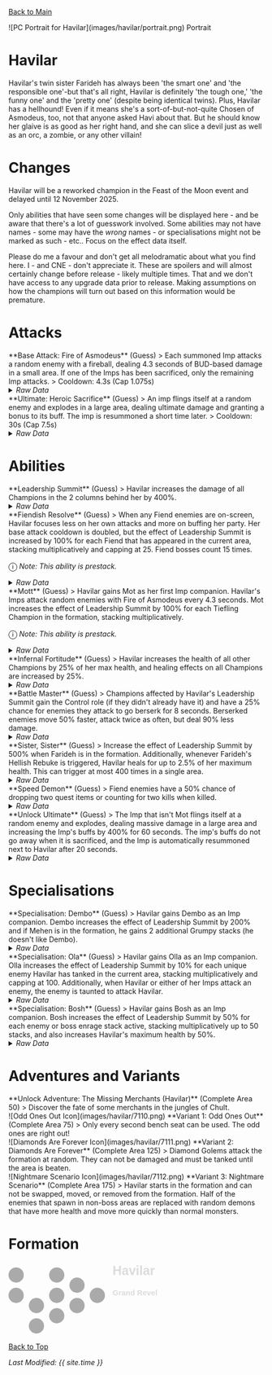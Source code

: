 [Back to Main](index.md)

<span class="championPortraitsRow">
    <span class="championPortraitsColumn">
        <span class="championPortraitsImage">
            ![PC Portrait for Havilar](images/havilar/portrait.png)
        </span>
        <span>
            Portrait
        </span>
    </span>
</span>

# Havilar

Havilar's twin sister Farideh has always been 'the smart one' and 'the responsible one'-but that's all right, Havilar is definitely 'the tough one,' 'the funny one' and the 'pretty one' (despite being identical twins). Plus, Havilar has a hellhound! Even if it means she's a sort-of-but-not-quite Chosen of Asmodeus, too, not that anyone asked Havi about that. But he should know her glaive is as good as her right hand, and she can slice a devil just as well as an orc, a zombie, or any other villain!

# Changes

Havilar will be a reworked champion in the Feast of the Moon event and delayed until 12 November 2025.

Only abilities that have seen some changes will be displayed here - and be aware that there's a lot of guesswork involved. Some abilities may not have names - some may have the *wrong* names - or specialisations might not be marked as such - etc.. Focus on the effect data itself.

Please do me a favour and don't get all melodramatic about what you find here. I - and CNE - don't appreciate it. These are spoilers and will almost certainly change before release - likely multiple times. That and we don't have access to any upgrade data prior to release. Making assumptions on how the champions will turn out based on this information would be premature.

# Attacks

<div markdown="1" class="abilityBorder"><div markdown="1" class="abilityBorderInner">
**Base Attack: Fire of Asmodeus** (Guess)
> Each summoned Imp attacks a random enemy with a fireball, dealing 4.3 seconds of BUD-based damage in a small area. If one of the Imps has been sacrificed, only the remaining Imp attacks.  
> Cooldown: 4.3s (Cap 1.075s)
<details><summary><em>Raw Data</em></summary>
<p>
<pre>
{
    "id": 909,
    "name": "Fire of Asmodeus",
    "description": "Each summoned Imp attacks a random enemy with a fireball, dealing a large amount of area damage.",
    "long_description": "Each summoned Imp attacks a random enemy with a fireball, dealing 4.3 seconds of BUD-based damage in a small area. If one of the Imps has been sacrificed, only the remaining Imp attacks.",
    "graphic_id": 0,
    "target": "random",
    "num_targets": 1,
    "aoe_radius": 150,
    "damage_modifier": 1,
    "cooldown": 4.3,
    "animations": [
        {
            "type": "ranged_attack",
            "projectile_graphic_id": 1,
            "projectile": "fireball",
            "projectile_details": {
                "screen_shake": false
            },
            "shoot_frame": 14,
            "sound_frames": {
                "1": 153
            },
            "hit_sound": 142,
            "shoot_offset_x": 40,
            "shoot_offset_y": 0
        }
    ],
    "tags": [
        "ranged"
    ],
    "damage_types": [
        "magic"
    ]
}
</pre>
</p>
</details>
</div></div>

<div markdown="1" class="abilityBorder"><div markdown="1" class="abilityBorderInner">
**Ultimate: Heroic Sacrifice** (Guess)
> An imp flings itself at a random enemy and explodes in a large area, dealing ultimate damage and granting a bonus to its buff. The imp is resummoned a short time later.  
> Cooldown: 30s (Cap 7.5s)
<details><summary><em>Raw Data</em></summary>
<p>
<pre>
{
    "id": 910,
    "name": "Heroic Sacrifice",
    "description": "An imp flings itself at a random enemy and explodes in a large area.",
    "long_description": "An imp flings itself at a random enemy and explodes in a large area, dealing ultimate damage and granting a bonus to its buff. The imp is resummoned a short time later.",
    "graphic_id": 7127,
    "target": "random",
    "num_targets": 1,
    "aoe_radius": 200,
    "damage_modifier": 0.03,
    "cooldown": 30,
    "animations": [
        {
            "type": "ultimate_attack",
            "ultimate": "havilar_v2",
            "animation_sequence_name": "ultimate"
        }
    ],
    "tags": [
        "magic",
        "ultimate"
    ],
    "damage_types": [
        "magic"
    ]
}
</pre>
</p>
</details>
</div></div>

# Abilities

<div markdown="1" class="abilityBorder"><div markdown="1" class="abilityBorderInner">
**Leadership Summit** (Guess)
> Havilar increases the damage of all Champions in the 2 columns behind her by 400%.
<details><summary><em>Raw Data</em></summary>
<p>
<pre>
{
    "id": 2495,
    "flavour_text": "",
    "description": {
        "desc": "Havilar increases the damage of all Champions in the 2 columns behind her by $amount%."
    },
    "effect_keys": [
        {
            "effect_string": "hero_dps_multiplier_mult,400",
            "off_when_benched": true,
            "targets": [
                "prev_two_col"
            ],
            "amount_updated_listeners": [
                "slot_changed",
                "feat_changed"
            ]
        }
    ],
    "requirements": "",
    "graphic_id": 7121,
    "large_graphic_id": 7117,
    "properties": {
        "is_formation_ability": true,
        "owner_use_outgoing_description": true,
        "indexed_effect_properties": true,
        "per_effect_index_bonuses": true,
        "default_bonus_index": 0
    }
}
</pre>
</p>
</details>
</div></div>

<div markdown="1" class="abilityBorder"><div markdown="1" class="abilityBorderInner">
**Fiendish Resolve** (Guess)
> When any Fiend enemies are on-screen, Havilar focuses less on her own attacks and more on buffing her party. Her base attack cooldown is doubled, but the effect of Leadership Summit is increased by 100% for each Fiend that has appeared in the current area, stacking multiplicatively and capping at 25. Fiend bosses count 15 times.

<span style="font-size:1.2em;">ⓘ</span> *Note: This ability is prestack.*
<details><summary><em>Raw Data</em></summary>
<p>
<pre>
{
    "id": 2496,
    "flavour_text": "",
    "description": {
        "desc": "When any Fiend enemies are on-screen, Havilar focuses less on her own attacks and more on buffing her party. Her base attack cooldown is doubled, but the effect of Leadership Summit is increased by $amount___3% for each Fiend that has appeared in the current area, stacking multiplicatively and capping at $max_stacks___4. Fiend bosses count 15 times."
    },
    "effect_keys": [
        {
            "effect_string": "havilar_fiendish_vigor",
            "buff_index": 3,
            "boss_stack_increase": 15,
            "off_when_benched": true
        },
        {
            "effect_string": "base_attack_speed_decrease_if_tagged_monster,50,fiend",
            "off_when_benched": true
        },
        {
            "effect_string": "pre_stack,100",
            "skip_effect_key_desc": true
        },
        {
            "effect_string": "buff_upgrade_if_tagged_monster,100,18036,fiend",
            "off_when_benched": true,
            "amount_expr": "upgrade_amount(18037,2)",
            "stacks_on_trigger": "will_stack_manually",
            "stacks_multiply": true,
            "max_stacks": 25,
            "show_bonus": true
        }
    ],
    "requirements": "",
    "graphic_id": 7119,
    "large_graphic_id": 7115,
    "properties": {
        "is_formation_ability": true,
        "owner_use_outgoing_description": true,
        "indexed_effect_properties": true,
        "per_effect_index_bonuses": true,
        "default_bonus_index": 2,
        "retain_on_slot_changed": true
    }
}
</pre>
</p>
</details>
</div></div>

<div markdown="1" class="abilityBorder"><div markdown="1" class="abilityBorderInner">
**Mott** (Guess)
> Havilar gains Mot as her first Imp companion. Havilar's Imps attack random enemies with Fire of Asmodeus every 4.3 seconds. Mot increases the effect of Leadership Summit by 100% for each Tiefling Champion in the formation, stacking multiplicatively.

<span style="font-size:1.2em;">ⓘ</span> *Note: This ability is prestack.*
<details><summary><em>Raw Data</em></summary>
<p>
<pre>
{
    "id": 2497,
    "flavour_text": "",
    "description": {
        "desc": "Havilar gains Mot as her first Imp companion. Havilar's Imps attack random enemies with Fire of Asmodeus every 4.3 seconds. Mot increases the effect of Leadership Summit by $amount___2% for each Tiefling Champion in the formation, stacking multiplicatively."
    },
    "effect_keys": [
        {
            "effect_string": "havilar_imp_handler_v2",
            "off_when_benched": true,
            "broadcast_trigger": "havilar_imp_sacrifice_trigger",
            "imp_index": 0
        },
        {
            "effect_string": "pre_stack,100",
            "skip_effect_key_desc": true
        },
        {
            "effect_string": "buff_upgrade,0,18036",
            "amount_expr": "upgrade_amount(18038,1)",
            "amount_func": "mult",
            "stack_func": "per_hero_attribute",
            "per_hero_expr": "HasTag(`tiefling`)",
            "show_bonus": true
        }
    ],
    "requirements": "",
    "graphic_id": 27666,
    "large_graphic_id": 27661,
    "properties": {
        "is_formation_ability": true,
        "owner_use_outgoing_description": true,
        "indexed_effect_properties": true,
        "per_effect_index_bonuses": true,
        "default_bonus_index": 1
    }
}
</pre>
</p>
</details>
</div></div>

<div markdown="1" class="abilityBorder"><div markdown="1" class="abilityBorderInner">
**Infernal Fortitude** (Guess)
> Havilar increases the health of all other Champions by 25% of her max health, and healing effects on all Champions are increased by 25%.
<details><summary><em>Raw Data</em></summary>
<p>
<pre>
{
    "id": 2498,
    "flavour_text": "",
    "description": {
        "desc": "Havilar increases the health of all other Champions by $amount% of her max health, and healing effects on all Champions are increased by $amount___2%."
    },
    "effect_keys": [
        {
            "effect_string": "increase_health_by_source_percent,25",
            "targets": [
                "other"
            ],
            "off_when_benched": true
        },
        {
            "effect_string": "healing_add_mult,25",
            "off_when_benched": true,
            "targets": [
                "all"
            ]
        }
    ],
    "requirements": "",
    "graphic_id": 7120,
    "large_graphic_id": 7116,
    "properties": {
        "is_formation_ability": true,
        "owner_use_outgoing_description": true,
        "indexed_effect_properties": true,
        "per_effect_index_bonuses": true,
        "default_bonus_index": 0
    }
}
</pre>
</p>
</details>
</div></div>

<div markdown="1" class="abilityBorder"><div markdown="1" class="abilityBorderInner">
**Battle Master** (Guess)
> Champions affected by Havilar's Leadership Summit gain the Control role (if they didn't already have it) and have a 25% chance for enemies they attack to go berserk for 8 seconds. Berserked enemies move 50% faster, attack twice as often, but deal 90% less damage.
<details><summary><em>Raw Data</em></summary>
<p>
<pre>
{
    "id": 2499,
    "flavour_text": "",
    "description": {
        "desc": "Champions affected by Havilar's Leadership Summit gain the Control role (if they didn't already have it) and have a $amount___2% chance for enemies they attack to go berserk for $berserk_time___2 seconds. Berserked enemies move 50% faster, attack twice as often, but deal 90% less damage."
    },
    "effect_keys": [
        {
            "effect_string": "add_hero_tags,0,control",
            "off_when_benched": true,
            "targets": [
                "all"
            ],
            "filter_targets": [
                {
                    "type": "affected_by_upgrade",
                    "upgrade_id": 18036
                }
            ],
            "override_key_desc": "Adds the Control role and enemies hit by $target have a $(active_upgrade_value 18040,1)% chance to go berserk"
        },
        {
            "effect_string": "havilar_battle_master_handler_v2,25",
            "berserk_time": 8,
            "berserk_effect": {
                "effect_string": "effect_def,2472"
            }
        }
    ],
    "requirements": "",
    "graphic_id": 7118,
    "large_graphic_id": 7114,
    "properties": {
        "is_formation_ability": true,
        "owner_use_outgoing_description": true,
        "indexed_effect_properties": true,
        "per_effect_index_bonuses": true,
        "default_bonus_index": 1,
        "retain_on_slot_changed": true
    }
}
</pre>
</p>
</details>
</div></div>

<div markdown="1" class="abilityBorder"><div markdown="1" class="abilityBorderInner">
**Sister, Sister** (Guess)
> Increase the effect of Leadership Summit by 500% when Farideh is in the formation. Additionally, whenever Farideh's Hellish Rebuke is triggered, Havilar heals for up to 2.5% of her maximum health. This can trigger at most 400 times in a single area.
<details><summary><em>Raw Data</em></summary>
<p>
<pre>
{
    "id": 2500,
    "flavour_text": "",
    "description": {
        "desc": "Increase the effect of Leadership Summit by $amount% when Farideh is in the formation. Additionally, whenever Farideh's Hellish Rebuke is triggered, Havilar heals for up to $amount___2% of her maximum health. This can trigger at most $max_stacks___2 times in a single area."
    },
    "effect_keys": [
        {
            "effect_string": "buff_upgrade,500,18036",
            "stack_func": "per_hero_attribute",
            "amount_func": "mult",
            "per_hero_expr": "hero_id == 33",
            "off_when_benched": true,
            "amount_updated_listeners": [
                "slot_changed"
            ]
        },
        {
            "effect_string": "havilar_sister_sister_handler,2.5",
            "max_stacks": 400,
            "broadcast_name": "farideh_hellish_rebuke_trigger",
            "stacking_effect_index": 2
        },
        {
            "effect_string": "do_nothing,0",
            "stacks_on_trigger": "will_stack_manually",
            "max_stacks": 400,
            "show_stacks": true
        }
    ],
    "requirements": "",
    "graphic_id": 0,
    "large_graphic_id": 0,
    "properties": {
        "is_formation_ability": true,
        "owner_use_outgoing_description": true,
        "indexed_effect_properties": true,
        "per_effect_index_bonuses": true,
        "default_bonus_index": 0
    }
}
</pre>
</p>
</details>
</div></div>

<div markdown="1" class="abilityBorder"><div markdown="1" class="abilityBorderInner">
**Speed Demon** (Guess)
> Fiend enemies have a 50% chance of dropping two quest items or counting for two kills when killed.
<details><summary><em>Raw Data</em></summary>
<p>
<pre>
{
    "id": 2501,
    "flavour_text": "",
    "description": {
        "desc": "Fiend enemies have a $amount% chance of dropping two quest items or counting for two kills when killed."
    },
    "effect_keys": [
        {
            "effect_string": "chance_multiply_tagged_monster_quest_rewards,50,2,fiend"
        }
    ],
    "requirements": "",
    "graphic_id": 27662,
    "large_graphic_id": 27667,
    "properties": {
        "is_formation_ability": true,
        "owner_use_outgoing_description": true,
        "indexed_effect_properties": true,
        "per_effect_index_bonuses": true,
        "default_bonus_index": 0
    }
}
</pre>
</p>
</details>
</div></div>

<div markdown="1" class="abilityBorder"><div markdown="1" class="abilityBorderInner">
**Unlock Ultimate** (Guess)
> The Imp that isn't Mot flings itself at a random enemy and explodes, dealing massive damage in a large area and increasing the Imp's buffs by 400% for 60 seconds. The imp's buffs do not go away when it is sacrificed, and the Imp is automatically resummoned next to Havilar after 20 seconds.
<details><summary><em>Raw Data</em></summary>
<p>
<pre>
{
    "id": 2505,
    "flavour_text": "",
    "description": {
        "desc": "The Imp that isn't Mot flings itself at a random enemy and explodes, dealing massive damage in a large area and increasing the Imp's buffs by 400% for 60 seconds. The imp's buffs do not go away when it is sacrificed, and the Imp is automatically resummoned next to Havilar after 20 seconds."
    },
    "effect_keys": [
        {
            "effect_string": "set_ultimate_attack,910"
        }
    ],
    "requirements": "",
    "graphic_id": 0,
    "large_graphic_id": 0,
    "properties": {
        "is_formation_ability": true,
        "owner_use_outgoing_description": true,
        "indexed_effect_properties": true,
        "per_effect_index_bonuses": true,
        "default_bonus_index": 0
    }
}
</pre>
</p>
</details>
</div></div>

# Specialisations

<div markdown="1" class="abilityBorder"><div markdown="1" class="abilityBorderInner">
**Specialisation: Dembo** (Guess)
> Havilar gains Dembo as an Imp companion. Dembo increases the effect of Leadership Summit by 200% and if Mehen is in the formation, he gains 2 additional Grumpy stacks (he doesn't like Dembo).
<details><summary><em>Raw Data</em></summary>
<p>
<pre>
{
    "id": 2502,
    "flavour_text": "",
    "description": {
        "desc": "Havilar gains Dembo as an Imp companion. Dembo increases the effect of Leadership Summit by $amount___3% and if Mehen is in the formation, he gains 2 additional Grumpy stacks (he doesn't like Dembo)."
    },
    "effect_keys": [
        {
            "effect_string": "havilar_imp_handler_v2",
            "off_when_benched": true,
            "broadcast_trigger": "havilar_imp_sacrifice_trigger",
            "imp_index": 1,
            "buff_index": 1
        },
        {
            "effect_string": "buff_upgrade,400,18043",
            "apply_manually": true
        },
        {
            "effect_string": "buff_upgrade,200,18036",
            "off_when_benched": true
        },
        {
            "effect_string": "mehen_grumpy_stack",
            "off_when_benched": true,
            "amount_func": "add",
            "stack_func": "per_hero_attribute",
            "targets": [
                "all"
            ],
            "filter_targets": [
                {
                    "type": "hero_expr",
                    "hero_expr": "hero_id == 80"
                }
            ],
            "post_process_expr": "2",
            "amount_updated_listeners": [
                "slot_changed"
            ],
            "condition_description": "Havilar has Dembo as an Imp companion (+2 stacks)",
            "index": 13
        }
    ],
    "requirements": "",
    "graphic_id": 27672,
    "large_graphic_id": 27672,
    "properties": {
        "is_formation_ability": true,
        "owner_use_outgoing_description": true,
        "retain_on_slot_changed": true,
        "indexed_effect_properties": true,
        "per_effect_index_bonuses": true,
        "default_bonus_index": 2,
        "show_incoming": false
    }
}
</pre>
</p>
</details>
</div></div>

<div markdown="1" class="abilityBorder"><div markdown="1" class="abilityBorderInner">
**Specialisation: Ola** (Guess)
> Havilar gains Olla as an Imp companion. Olla increases the effect of Leadership Summit by 10% for each unique enemy Havilar has tanked in the current area, stacking multiplicatively and capping at 100. Additionally, when Havilar or either of her Imps attack an enemy, the enemy is taunted to attack Havilar.
<details><summary><em>Raw Data</em></summary>
<p>
<pre>
{
    "id": 2503,
    "flavour_text": "",
    "description": {
        "desc": "Havilar gains Olla as an Imp companion. Olla increases the effect of Leadership Summit by $(not_buffed amount___3)% for each unique enemy Havilar has tanked in the current area, stacking multiplicatively and capping at $max_stacks___3. Additionally, when Havilar or either of her Imps attack an enemy, the enemy is taunted to attack Havilar."
    },
    "effect_keys": [
        {
            "effect_string": "havilar_imp_handler_v2",
            "off_when_benched": true,
            "broadcast_trigger": "havilar_imp_sacrifice_trigger",
            "imp_index": 2,
            "buff_index": 1
        },
        {
            "effect_string": "buff_upgrade,400,18044",
            "apply_manually": true
        },
        {
            "effect_string": "buff_upgrade,10,18036",
            "off_when_benched": true,
            "stacks_on_trigger": "will_stack_manually",
            "stacks_multiply": true,
            "max_stacks": 100,
            "amount_updated_listeners": [
                "slot_changed"
            ],
            "show_bonus": true
        },
        {
            "effect_string": "havilar_olla_tanking_handler",
            "buff_index": 2
        }
    ],
    "requirements": "",
    "graphic_id": 27673,
    "large_graphic_id": 27673,
    "properties": {
        "is_formation_ability": true,
        "owner_use_outgoing_description": true,
        "retain_on_slot_changed": true,
        "indexed_effect_properties": true,
        "per_effect_index_bonuses": true,
        "default_bonus_index": 2
    }
}
</pre>
</p>
</details>
</div></div>

<div markdown="1" class="abilityBorder"><div markdown="1" class="abilityBorderInner">
**Specialisation: Bosh** (Guess)
> Havilar gains Bosh as an Imp companion. Bosh increases the effect of Leadership Summit by 50% for each enemy or boss enrage stack active, stacking multiplicatively up to 50 stacks, and also increases Havilar's maximum health by 50%.
<details><summary><em>Raw Data</em></summary>
<p>
<pre>
{
    "id": 2504,
    "flavour_text": "",
    "description": {
        "desc": "Havilar gains Bosh as an Imp companion. Bosh increases the effect of Leadership Summit by $(not_buffed amount___3)% for each enemy or boss enrage stack active, stacking multiplicatively up to $stack_func_cap___3 stacks, and also increases Havilar's maximum health by $amount___4%."
    },
    "effect_keys": [
        {
            "effect_string": "havilar_imp_handler_v2",
            "off_when_benched": true,
            "broadcast_trigger": "havilar_imp_sacrifice_trigger",
            "imp_index": 3,
            "buff_index": 1
        },
        {
            "effect_string": "buff_upgrade,400,18045",
            "apply_manually": true
        },
        {
            "effect_string": "buff_upgrade,50,18036",
            "off_when_benched": true,
            "amount_func": "mult",
            "stack_func": "per_max_monster_power_boost_stacks",
            "stack_func_cap": 50,
            "amount_updated_listeners": [
                "enrage_stacks_changed"
            ],
            "show_bonus": true
        },
        {
            "effect_string": "health_mult,50",
            "off_when_benched": true
        }
    ],
    "requirements": "",
    "graphic_id": 27671,
    "large_graphic_id": 27671,
    "properties": {
        "is_formation_ability": true,
        "owner_use_outgoing_description": true,
        "retain_on_slot_changed": true,
        "indexed_effect_properties": true,
        "per_effect_index_bonuses": true,
        "default_bonus_index": 2
    }
}
</pre>
</p>
</details>
</div></div>

# Adventures and Variants

<div markdown="1" class="abilityBorder"><div markdown="1" class="abilityBorderInner">
**Unlock Adventure: The Missing Merchants (Havilar)** (Complete Area 50)
> Discover the fate of some merchants in the jungles of Chult.
</div></div>
<div markdown="1" class="abilityBorder"><div markdown="1" class="abilityBorderInner">
![Odd Ones Out Icon](images/havilar/7110.png) **Variant 1: Odd Ones Out** (Complete Area 75)
> Only every second bench seat can be used. The odd ones are right out!
</div></div>
<div markdown="1" class="abilityBorder"><div markdown="1" class="abilityBorderInner">
![Diamonds Are Forever Icon](images/havilar/7111.png) **Variant 2: Diamonds Are Forever** (Complete Area 125)
> Diamond Golems attack the formation at random. They can not be damaged and must be tanked until the area is beaten.
</div></div>
<div markdown="1" class="abilityBorder"><div markdown="1" class="abilityBorderInner">
![Nightmare Scenario Icon](images/havilar/7112.png) **Variant 3: Nightmare Scenario** (Complete Area 175)
> Havilar starts in the formation and can not be swapped, moved, or removed from the formation. Half of the enemies that spawn in non-boss areas are replaced with random demons that have more health and move more quickly than normal monsters.
</div></div>

# Formation

<span class="formationBorder">
    <svg xmlns="http://www.w3.org/2000/svg" id="Havilar" fill="#aaa" data-formationName="Havilar" data-campaignName="Grand Revel" width="300" height="140"><circle cx="175" cy="65" r="15"/><circle cx="135" cy="45" r="15"/><circle cx="135" cy="85" r="15"/><circle cx="95" cy="25" r="15"/><circle cx="95" cy="65" r="15"/><circle cx="95" cy="105" r="15"/><circle cx="55" cy="85" r="15"/><circle cx="55" cy="125" r="15"/><circle cx="15" cy="25" r="15"/><circle cx="15" cy="65" r="15"/><text x="205" y="25" fill="#dcdcdc" font-size="25" font-family="Arial" font-weight="bold">Havilar</text><text x="205" y="65" fill="#dcdcdc" font-size="15" font-family="Arial" font-weight="bold">Grand Revel</text></svg>
</span>

[Back to Top](#top)

*Last Modified: {{ site.time }}*